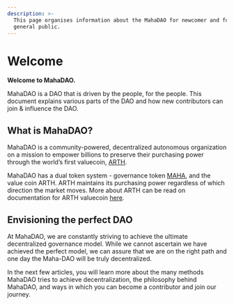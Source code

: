 ```yaml
---
description: >-
  This page organises information about the MahaDAO for newcomer and for the
  general public.
---
```


# Welcome

**Welcome to MahaDAO.**&#x20;

MahaDAO is a DAO that is driven by the people, for the people. This document explains various parts of the DAO and how new contributors can join & influence the DAO.

## What is MahaDAO?&#x20;

MahaDAO is a community-powered, decentralized autonomous organization on a mission to empower billions to preserve their purchasing power through the world’s first valuecoin, [ARTH](products/arth-valuecoin.md).

MahaDAO has a dual token system - governance token [MAHA](the-maha-token/overview.md), and the value coin ARTH. ARTH maintains its purchasing power regardless of which direction the market moves. More about ARTH can be read on documentation for ARTH valuecoin [here](https://docs.arthcoin.com/).&#x20;

## Envisioning the perfect DAO&#x20;

At MahaDAO, we are constantly striving to achieve the ultimate decentralized governance model. While we cannot ascertain we have achieved the perfect model, we can assure that we are on the right path and one day the Maha-DAO will be truly decentralized.&#x20;

In the next few articles, you will learn more about the many methods MahaDAO tries to achieve decentralization, the philosophy behind MahaDAO, and ways in which you can become a contributor and join our journey.&#x20;

